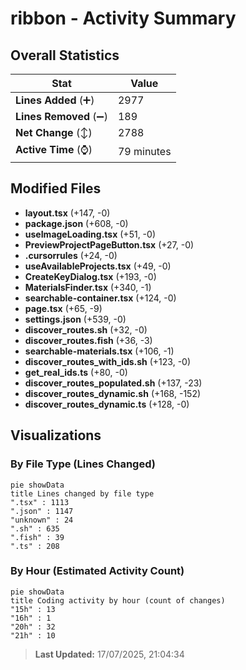 # ribbon - Activity Summary 

## Overall Statistics

| Stat                   | Value                                                             |
| ---------------------- | ----------------------------------------------------------------- |
| **Lines Added** (➕)   | 2977                                          |
| **Lines Removed** (➖) | 189                                        |
| **Net Change** (↕)    | 2788                |
| **Active Time** (⌚)   | 79 minutes |


## Modified Files
- **layout.tsx** (+147, -0)
- **package.json** (+608, -0)
- **useImageLoading.tsx** (+51, -0)
- **PreviewProjectPageButton.tsx** (+27, -0)
- **.cursorrules** (+24, -0)
- **useAvailableProjects.tsx** (+49, -0)
- **CreateKeyDialog.tsx** (+193, -0)
- **MaterialsFinder.tsx** (+340, -1)
- **searchable-container.tsx** (+124, -0)
- **page.tsx** (+65, -9)
- **settings.json** (+539, -0)
- **discover_routes.sh** (+32, -0)
- **discover_routes.fish** (+36, -3)
- **searchable-materials.tsx** (+106, -1)
- **discover_routes_with_ids.sh** (+123, -0)
- **get_real_ids.ts** (+80, -0)
- **discover_routes_populated.sh** (+137, -23)
- **discover_routes_dynamic.sh** (+168, -152)
- **discover_routes_dynamic.ts** (+128, -0)

## Visualizations

### By File Type (Lines Changed)

```mermaid
pie showData
title Lines changed by file type
".tsx" : 1113
".json" : 1147
"unknown" : 24
".sh" : 635
".fish" : 39
".ts" : 208
```

### By Hour (Estimated Activity Count)

```mermaid
pie showData
title Coding activity by hour (count of changes)
"15h" : 13
"16h" : 1
"20h" : 32
"21h" : 10
```


> **Last Updated:** 17/07/2025, 21:04:34
